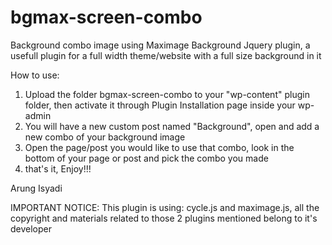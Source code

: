 bgmax-screen-combo
==================

Background combo image using Maximage Background Jquery plugin, a usefull plugin for a full width theme/website with a full size background in it

How to use:
1. Upload the folder bgmax-screen-combo to your "wp-content" plugin folder, then activate it through Plugin Installation page inside your wp-admin
2. You will have a new custom post named "Background", open and add a new combo of your background image
3. Open the page/post you would like to use that combo, look in the bottom of your page or post and pick the combo you made
4. that's it, Enjoy!!!

Arung Isyadi

IMPORTANT NOTICE:
This plugin is using: cycle.js and maximage.js, all the copyright and materials related to those 2 plugins mentioned belong to it's developer

